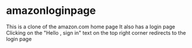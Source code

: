 # amazonloginpage
This is a clone of the amazon.com home page 
It also has a login page
Clicking on the "Hello , sign in" text on the top right corner redirects to the login page
